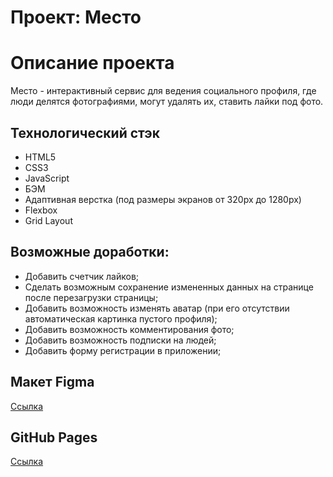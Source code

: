 # Проект: Место

# Описание проекта
Место - интерактивный сервис для ведения социального профиля, где люди делятся фотографиями, могут удалять их, ставить лайки под фото.

## Технологический стэк
* HTML5
* CSS3
* JavaScript
* БЭМ
* Адаптивная верстка (под размеры экранов от 320рх до 1280рх)
* Flexbox
* Grid Layout

## Возможные доработки:
* Добавить счетчик лайков;
* Сделать возможным сохранение измененных данных на странице после перезагрузки страницы;
* Добавить возможность изменять аватар (при его отсутствии автоматическая картинка пустого профиля);
* Добавить возможность комментирования фото;
* Добавить возможность подписки на людей;
* Добавить форму регистрации в приложении;

## Макет Figma
[Ссылка](https://www.figma.com/file/2cn9N9jSkmxD84oJik7xL7/JavaScript.-Sprint-4?node-id=28212%3A155&t=T786gJMQpznKtMbP-0)

## GitHub Pages
[Ссылка](https://dariaaa51.github.io/mesto/)